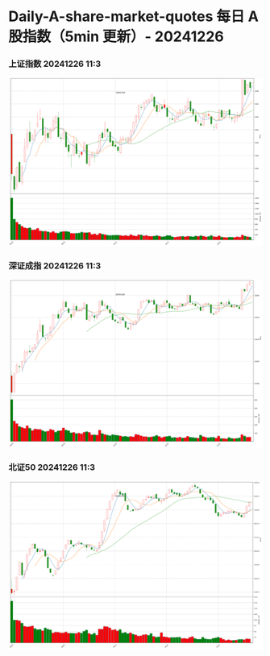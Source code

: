 
# Daily-A-share-market-quotes 每日 A 股指数（5min 更新）- 20241226

### 上证指数 20241226 11:3
![](./fig/2024/12/20241226-sh000001.png)

### 深证成指 20241226 11:3
![](./fig/2024/12/20241226-sz399001.png)

### 北证50 20241226 11:3
![](./fig/2024/12/20241226-bj899050.png)
